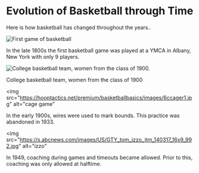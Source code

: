 # Evolution of Basketball through Time
Here is how basketball has changed throughout the years..
<html lang="en">
  <head>
    <meta charset="utf-8">
  </head>
</html>


<img src="https://www.massmoments.org/files/assets/moments/12-21-1891/12_21.1_1891.jpg" alt="First game of basketball">
<p> In the late 1800s the first basketball game was played at a YMCA in Albany, New York with only 9 players. </p>
<img src="https://i.pinimg.com/originals/ef/8d/27/ef8d277ffcb01af2f69681ab6f0ef7d8.jpg" alt="College basketball team, women from the class of 1900.">
<p> College basketball team, women from the class of 1900 </p>

<img src="https://hooptactics.net/premium/basketballbasics/images/6ccager1.jpg" alt="cage game"
<p> In the early 1900s, wires were used to mark bounds. This practice was abandoned in 1933. </p>

<img src="https://s.abcnews.com/images/US/GTY_tom_izzo_jtm_140317_16x9_992.jpg" alt="izzo"
<p> In 1949, coaching during games and timeouts became allowed. Prior to this, coaching was only allowed at halftime.  </p>

